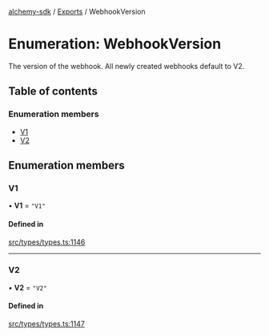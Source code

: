 [alchemy-sdk](../README.md) / [Exports](../modules.md) / WebhookVersion

# Enumeration: WebhookVersion

The version of the webhook. All newly created webhooks default to V2.

## Table of contents

### Enumeration members

- [V1](WebhookVersion.md#v1)
- [V2](WebhookVersion.md#v2)

## Enumeration members

### V1

• **V1** = `"V1"`

#### Defined in

[src/types/types.ts:1146](https://github.com/alchemyplatform/alchemy-sdk-js/blob/fb68bb4a/src/types/types.ts#L1146)

___

### V2

• **V2** = `"V2"`

#### Defined in

[src/types/types.ts:1147](https://github.com/alchemyplatform/alchemy-sdk-js/blob/fb68bb4a/src/types/types.ts#L1147)
